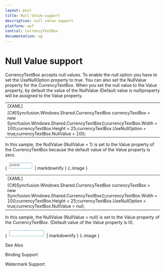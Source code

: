 ```yaml
---
layout: post
title: Null-Value-support
description: null value support
platform: wpf
control: CurrencyTextBox 
documentation: ug
---
```


# Null Value support

CurrencyTextBox accepts null values. To enable the null option you have to set the UseNullOption property to true. You can also set the NullValue property for the CurrencyTextBox. When you set the null value to the Value property, by default the value of the NullValue (Default value is null)property will be assigned to the Value property. 



<table>
<tr>
<td>
[XAML]<syncfusion:CurrencyTextBox x:Name="currencyTextBox" Height="25" Width="150"             UseNullOption="True" NullValue="100"/></td></tr>
<tr>
<td>
[C#]Syncfusion.Windows.Shared.CurrencyTextBox currencyTextBox = new                           Syncfusion.Windows.Shared.CurrencyTextBox();currencyTextBox.Width = 100;currencyTextBox.Height = 25;currencyTextBox.UseNullOption = true;currencyTextBox.NullValue = 100;</td></tr>
</table>


In this sample, the NullValue (NullValue = 1) is set to the Value property of the CurrencyTextBox because the default value of the Value property is zero.



{ ![](Null-Value-support_images/Null-Value-support_img1.png) | markdownify }
{:.image }




<table>
<tr>
<td>
[XAML]<syncfusion:CurrencyTextBox x:Name="currencyTextBox" Height="25" Width="150"             UseNullOption="True" NullValue="{x:Null}"/></td></tr>
<tr>
<td>
[C#]Syncfusion.Windows.Shared.CurrencyTextBox currencyTextBox = new                           Syncfusion.Windows.Shared.CurrencyTextBox();currencyTextBox.Width = 100;currencyTextBox.Height = 25;currencyTextBox.UseNullOption = true;currencyTextBox.NullValue = null;</td></tr>
</table>


In this sample, the NullValue (NullValue = null) is set to the Value property of the CurrencyTextBox. (Default value of the Value property is 0).



{ ![](Null-Value-support_images/Null-Value-support_img2.png) | markdownify }
{:.image }


See Also

Binding Support

Watermark Support

